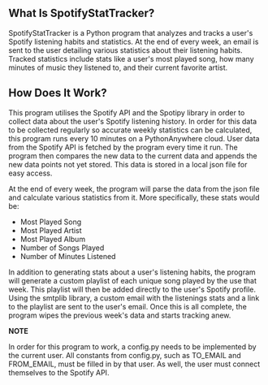 ## What Is SpotifyStatTracker?
SpotifyStatTracker is a Python program that analyzes and tracks a user's Spotify listening habits and statistics. At the end of every week, an email is sent to the user detailing various statistics about their listening habits. Tracked statistics include stats like a user's most played song, how many minutes of music they listened to, and their current favorite artist. 

## How Does It Work?
This program utilises the Spotify API and the Spotipy library in order to collect data about the user's Spotify listening history. In order for this data to be collected regularly so accurate weekly statistics can be calculated, this program runs every 10 minutes on a  PythonAnywhere cloud. User data from the Spotify API is fetched by the program every time it run. The program then compares the new data to the current data and appends the new data points not yet stored. This data is stored in a local json file for easy access.

At the end of every week, the program will parse the data from the json file and calculate various statistics from it. More specifically, these stats would be:
  - Most Played Song
  - Most Played Artist
  - Most Played Album
  - Number of Songs Played
  - Number of Minutes Listened

In addition to generating stats about a user's listening habits, the program will generate a custom playlist of each unique song played by the use that week. This playlist will then be added directly to the user's Spotify profile. Using the smtplib library, a custom email with the listenings stats and a link to the playlist are sent to the user's email. Once this is all complete, the program wipes the previous week's data and starts tracking anew.

**NOTE**

In order for this program to work, a config.py needs to be implemented by the current user. All constants from config.py, such as TO_EMAIL and FROM_EMAIL, must be filled in by that user. As well, the user must connect themselves to the Spotify API.
